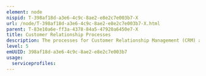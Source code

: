 ```yaml
---
element: node
nispid: T-398af18d-a3e6-4c9c-8ae2-e8e2c7e003b7-X
url: /node/T-398af18d-a3e6-4c9c-8ae2-e8e2c7e003b7-X.html
parent: T-83e10a6e-ff3a-4378-84a5-47920a6450e7-X
title: Customer Relationship Processes
description: The processes for Customer Relationship Management (CRM) are responsible for maintaining a positive relationship with customers. CRM identifies the needs of existing and potential customers, and ensures that the service provider is able to meet these needs with an appropriate catalogue of services. This process has strong links with service level management.
level: 5
emUUID: 398af18d-a3e6-4c9c-8ae2-e8e2c7e003b7
usage:
  serviceprofiles:
---
```

